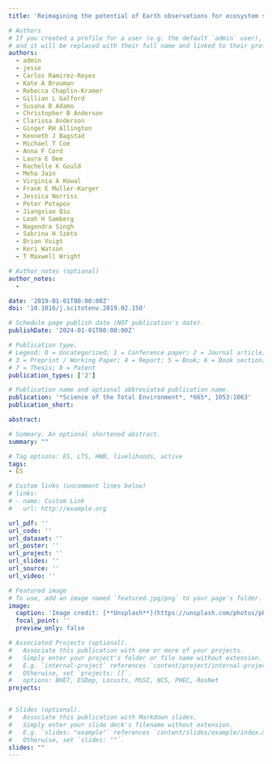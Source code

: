 ```yaml
---
title: 'Reimagining the potential of Earth observations for ecosystem service assessments'

# Authors
# If you created a profile for a user (e.g. the default `admin` user), write the username (folder name) here
# and it will be replaced with their full name and linked to their profile.
authors:
  - admin
  - jesse
  - Carlos Ramirez-Reyes
  - Kate A Brauman
  - Rebecca Chaplin-Kramer
  - Gillian L Galford
  - Susana B Adamo
  - Christopher B Anderson
  - Clarissa Anderson
  - Ginger RH Allington
  - Kenneth J Bagstad
  - Michael T Coe
  - Anna F Cord
  - Laura E Dee
  - Rachelle K Gould
  - Meha Jain
  - Virginia A Kowal
  - Frank E Muller-Karger
  - Jessica Norriss
  - Peter Potapov
  - Jiangxiao Qiu
  - Leah H Samberg
  - Nagendra Singh
  - Sabrina H Szeto
  - Brian Voigt
  - Keri Watson
  - T Maxwell Wright

# Author notes (optional)
author_notes:
  -

date: '2019-01-01T00:00:00Z'
doi: '10.1016/j.scitotenv.2019.02.150'

# Schedule page publish date (NOT publication's date).
publishDate: '2024-01-01T00:00:00Z'

# Publication type.
# Legend: 0 = Uncategorized; 1 = Conference paper; 2 = Journal article;
# 3 = Preprint / Working Paper; 4 = Report; 5 = Book; 6 = Book section;
# 7 = Thesis; 8 = Patent
publication_types: ['2']

# Publication name and optional abbreviated publication name.
publication: '*Science of the Total Environment*, *665*, 1053:1063'
publication_short: 

abstract: 

# Summary. An optional shortened abstract.
summary: ""

# Tag options: ES, LTS, HWB, livelihoods, active
tags: 
- ES

# Custom links (uncomment lines below)
# links:
# - name: Custom Link
#   url: http://example.org

url_pdf: ''
url_code: ''
url_dataset: ''
url_poster: ''
url_project: ''
url_slides: ''
url_source: ''
url_video: ''

# Featured image
# To use, add an image named `featured.jpg/png` to your page's folder.
image:
  caption: 'Image credit: [**Unsplash**](https://unsplash.com/photos/pLCdAaMFLTE)'
  focal_point: ''
  preview_only: false

# Associated Projects (optional).
#   Associate this publication with one or more of your projects.
#   Simply enter your project's folder or file name without extension.
#   E.g. `internal-project` references `content/project/internal-project/index.md`.
#   Otherwise, set `projects: []`.
#   options: BHET, ESDep, Locusts, MSSI, NCS, PHEC, ResNet
projects:


# Slides (optional).
#   Associate this publication with Markdown slides.
#   Simply enter your slide deck's filename without extension.
#   E.g. `slides: "example"` references `content/slides/example/index.md`.
#   Otherwise, set `slides: ""`.
slides: ""
---
```


